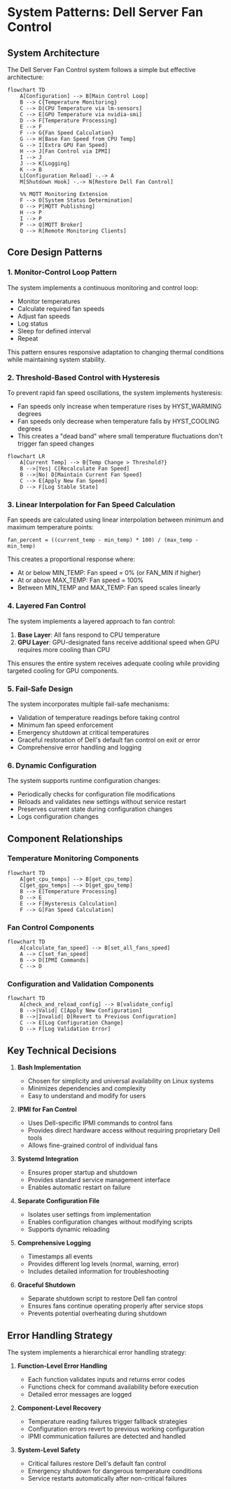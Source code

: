 # System Patterns: Dell Server Fan Control

## System Architecture

The Dell Server Fan Control system follows a simple but effective architecture:

```mermaid
flowchart TD
    A[Configuration] --> B[Main Control Loop]
    B --> C{Temperature Monitoring}
    C --> D[CPU Temperature via lm-sensors]
    C --> E[GPU Temperature via nvidia-smi]
    D --> F[Temperature Processing]
    E --> F
    F --> G{Fan Speed Calculation}
    G --> H[Base Fan Speed from CPU Temp]
    G --> I[Extra GPU Fan Speed]
    H --> J[Fan Control via IPMI]
    I --> J
    J --> K[Logging]
    K --> B
    L[Configuration Reload] -.-> A
    M[Shutdown Hook] -.-> N[Restore Dell Fan Control]
    
    %% MQTT Monitoring Extension
    F --> O[System Status Determination]
    O --> P[MQTT Publishing]
    H --> P
    I --> P
    P --> Q[MQTT Broker]
    Q --> R[Remote Monitoring Clients]
```

## Core Design Patterns

### 1. Monitor-Control Loop Pattern

The system implements a continuous monitoring and control loop:
- Monitor temperatures
- Calculate required fan speeds
- Adjust fan speeds
- Log status
- Sleep for defined interval
- Repeat

This pattern ensures responsive adaptation to changing thermal conditions while maintaining system stability.

### 2. Threshold-Based Control with Hysteresis

To prevent rapid fan speed oscillations, the system implements hysteresis:
- Fan speeds only increase when temperature rises by HYST_WARMING degrees
- Fan speeds only decrease when temperature falls by HYST_COOLING degrees
- This creates a "dead band" where small temperature fluctuations don't trigger fan speed changes

```mermaid
flowchart LR
    A[Current Temp] --> B{Temp Change > Threshold?}
    B -->|Yes| C[Recalculate Fan Speed]
    B -->|No| D[Maintain Current Fan Speed]
    C --> E[Apply New Fan Speed]
    D --> F[Log Stable State]
```

### 3. Linear Interpolation for Fan Speed Calculation

Fan speeds are calculated using linear interpolation between minimum and maximum temperature points:

```
fan_percent = ((current_temp - min_temp) * 100) / (max_temp - min_temp)
```

This creates a proportional response where:
- At or below MIN_TEMP: Fan speed = 0% (or FAN_MIN if higher)
- At or above MAX_TEMP: Fan speed = 100%
- Between MIN_TEMP and MAX_TEMP: Fan speed scales linearly

### 4. Layered Fan Control

The system implements a layered approach to fan control:
1. **Base Layer**: All fans respond to CPU temperature
2. **GPU Layer**: GPU-designated fans receive additional speed when GPU requires more cooling than CPU

This ensures the entire system receives adequate cooling while providing targeted cooling for GPU components.

### 5. Fail-Safe Design

The system incorporates multiple fail-safe mechanisms:
- Validation of temperature readings before taking control
- Minimum fan speed enforcement
- Emergency shutdown at critical temperatures
- Graceful restoration of Dell's default fan control on exit or error
- Comprehensive error handling and logging

### 6. Dynamic Configuration

The system supports runtime configuration changes:
- Periodically checks for configuration file modifications
- Reloads and validates new settings without service restart
- Preserves current state during configuration changes
- Logs configuration changes

## Component Relationships

### Temperature Monitoring Components

```mermaid
flowchart TD
    A[get_cpu_temps] --> B[get_cpu_temp]
    C[get_gpu_temps] --> D[get_gpu_temp]
    B --> E[Temperature Processing]
    D --> E
    E --> F[Hysteresis Calculation]
    F --> G[Fan Speed Calculation]
```

### Fan Control Components

```mermaid
flowchart TD
    A[calculate_fan_speed] --> B[set_all_fans_speed]
    A --> C[set_fan_speed]
    B --> D[IPMI Commands]
    C --> D
```

### Configuration and Validation Components

```mermaid
flowchart TD
    A[check_and_reload_config] --> B[validate_config]
    B -->|Valid| C[Apply New Configuration]
    B -->|Invalid| D[Revert to Previous Configuration]
    C --> E[Log Configuration Change]
    D --> F[Log Validation Error]
```

## Key Technical Decisions

1. **Bash Implementation**
   - Chosen for simplicity and universal availability on Linux systems
   - Minimizes dependencies and complexity
   - Easy to understand and modify for users

2. **IPMI for Fan Control**
   - Uses Dell-specific IPMI commands to control fans
   - Provides direct hardware access without requiring proprietary Dell tools
   - Allows fine-grained control of individual fans

3. **Systemd Integration**
   - Ensures proper startup and shutdown
   - Provides standard service management interface
   - Enables automatic restart on failure

4. **Separate Configuration File**
   - Isolates user settings from implementation
   - Enables configuration changes without modifying scripts
   - Supports dynamic reloading

5. **Comprehensive Logging**
   - Timestamps all events
   - Provides different log levels (normal, warning, error)
   - Includes detailed information for troubleshooting

6. **Graceful Shutdown**
   - Separate shutdown script to restore Dell fan control
   - Ensures fans continue operating properly after service stops
   - Prevents potential overheating during shutdown

## Error Handling Strategy

The system implements a hierarchical error handling strategy:

1. **Function-Level Error Handling**
   - Each function validates inputs and returns error codes
   - Functions check for command availability before execution
   - Detailed error messages are logged

2. **Component-Level Recovery**
   - Temperature reading failures trigger fallback strategies
   - Configuration errors revert to previous working configuration
   - IPMI communication failures are detected and handled

3. **System-Level Safety**
   - Critical failures restore Dell's default fan control
   - Emergency shutdown for dangerous temperature conditions
   - Service restarts automatically after non-critical failures
